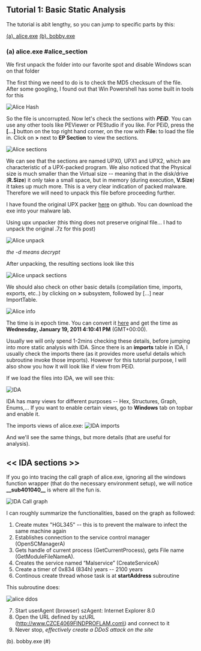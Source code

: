 ## Tutorial 1: Basic Static Analysis

The tutorial is abit lengthy, so you can jump to specific parts by this:

[(a). alice.exe](#alice_section)
[(b). bobby.exe](#bobby_section)

### (a) alice.exe #alice_section

We first unpack the folder into our favorite spot and disable Windows scan on that folder 

The first thing we need to do is to check the MD5 checksum of the file. 
After some googling, I found out that Win Powershell has some built in tools for this

![Alice Hash](./Assets/alice_hash.png)

So the file is uncorrupted. Now let's check the sections with _**PEiD**_. You can use any other tools like PEViewer or PEStudio if you like. For PEiD, press the **\[...\]** button on the top right hand corner, on the row with **File:** to load the file in. Click on **\>** next to **EP Section** to view the sections.

![Alice sections](./Assets/alice_sections.png)

We can see that the sections are named UPX0, UPX1 and UPX2, which are characteristic of a UPX-packed program. We also noticed that the Physical size is much smaller than the Virtual size -- meaning that in the disk/drive (**R.Size**) it only take a small space, but in memory (during execution, **V.Size**) it takes up much more. This is a very clear indication of packed malware. Therefore we will need to unpack this file before proceeding further. 

I have found the original UPX packer [here](https://upx.github.io/) on github. You can download the exe into your malware lab. 

Using upx unpacker (this thing does not preserve original file... I had to unpack the original .7z for this post)

![Alice unpack](./Assets/alice_unpack.png) 

_the -d means decrypt_

After unpacking, the resulting sections look like this

![Alice unpack sections](./Assets/alice_unpacked_sections.png)


We should also check on other basic details (compilation time, imports, exports, etc..) by clicking on **>** subsystem, followed by \[...\] near ImportTable.

![Alice info](./Assets/alice_imports.png)

The time is in epoch time. You can convert it [here](https://www.epochconverter.com/) and get the time as **Wednesday, January 19, 2011 4:10:41 PM** (GMT+00:00).

Usually we will only spend 1-2mins checking these details, before jumping into more static analysis with IDA. Since there is an __imports__ table in IDA, I usually check the imports there (as it provides more useful details which subroutine invoke those imports). However for this tutorial purpose, I will also show you how it will look like if view from PEiD. 

If we load the files into IDA, we will see this: 

![IDA](./Assets/ida_1.png)

IDA has many views for different purposes -- Hex, Structures, Graph, Enums,... If you want to enable certain views, go to **Windows** tab on topbar and enable it. 

The imports views of alice.exe:
![IDA imports](./Assets/alice_ida_imports.png)

And we'll see the same things, but more details (that are useful for analysis). 

## **\<\<  IDA sections   \>\>**

If you go into tracing the call graph of alice.exe, ignoring all the windows function wrapper (that do the necessary environment setup), we will notice **\_\_sub401040\_\_** is where all the fun is. 

![IDA Call graph](./Assets/alice_ida_2_zoomed.png)

I can roughly summarize the functionalities, based on the graph as followed:
1. Create mutex "HGL345" -- this is to prevent the malware to infect the same machine again
2. Establishes connection to the service control manager (OpenSCManagerA)
3. Gets handle of current process (GetCurrentProcess), gets File name (GetModuleFileNameA).
4.  Creates the service named “Malservice” (CreateServiceA) 
5. Create a timer of 0x834 (834h) years -- 2100 years
6. Continous create thread whose task is at __startAddress__ subroutine

This subroutine does: 

![alice ddos](./Assets/alice_ddos_fn.png)

7. Start userAgent (browser) szAgent: Internet Explorer 8.0
8. Open the URL defined by szURL \(http://www.CZCE4069FINDPROFLAM.com\) and connect to it 
9. Never stop, _effectively create a DDoS attack on the site_ 





(b). bobby.exe (#)
    